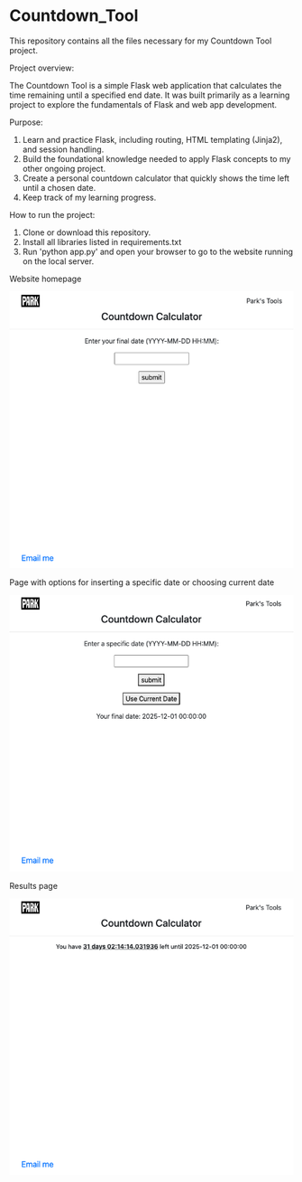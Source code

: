 # Countdown_Tool
This repository contains all the files necessary for my Countdown Tool project.

Project overview:

The Countdown Tool is a simple Flask web application that calculates the time remaining until a specified end date. It was built primarily as a learning project to explore the fundamentals of Flask and web app development.

Purpose:
1) Learn and practice Flask, including routing, HTML templating (Jinja2), and session handling.
2) Build the foundational knowledge needed to apply Flask concepts to my other ongoing project.
3) Create a personal countdown calculator that quickly shows the time left until a chosen date.
4) Keep track of my learning progress.

How to run the project:
1) Clone or download this repository.
2) Install all libraries listed in requirements.txt
3) Run 'python app.py' and open your browser to go to the website running on the local server. 

Website homepage

![homepage](homepage.png)


Page with options for inserting a specific date or choosing current date

![specific date page](specific_date.png)


Results page

![results page](result_page.png)
